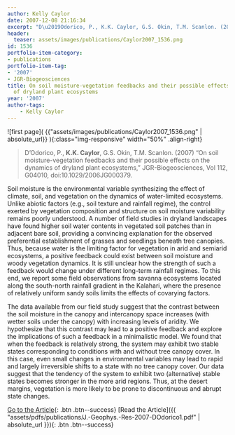 ```yaml
---
author: Kelly Caylor
date: 2007-12-08 21:16:34
excerpt: "D\u2019Odorico, P., K.K. Caylor, G.S. Okin, T.M. Scanlon. (2007) \u201COn soil moisture-vegetation feedbacks and their possible effects on the dynamics of dryland plant ecosystems,\u201D JGR-Biogeosciences, Vol 112, G04010, doi:10.1029/ 2006JG000379."
header:
  teaser: assets/images/publications/Caylor2007_1536.png
id: 1536
portfolio-item-category:
- publications
portfolio-item-tag:
- '2007'
- JGR-Biogeosciences
title: On soil moisture-vegetation feedbacks and their possible effects on the dynamics
  of dryland plant ecosystems
year: '2007'
author-tags:
    - Kelly Caylor
---
```


![first page]( {{"assets/images/publications/Caylor2007_1536.png" | absolute_url}} ){:class="img-responsive" width="50%" .align-right}

> D’Odorico, P., **K.K. Caylor**, G.S. Okin, T.M. Scanlon. (2007) “On soil moisture-vegetation feedbacks and their possible effects on the dynamics of dryland plant ecosystems,” JGR-Biogeosciences, Vol 112, G04010, doi:10.1029/2006JG000379.


Soil moisture is the environmental variable synthesizing the effect of climate, soil, and vegetation on the dynamics of water-limited ecosystems. Unlike abiotic factors (e.g., soil texture and rainfall regime), the control exerted by vegetation composition and structure on soil moisture variability remains poorly understood. A number of field studies in dryland landscapes have found higher soil water contents in vegetated soil patches than in adjacent bare soil, providing a convincing explanation for the observed preferential establishment of grasses and seedlings beneath tree canopies. Thus, because water is the limiting factor for vegetation in arid and semiarid ecosystems, a positive feedback could exist between soil moisture and woody vegetation dynamics. It is still unclear how the strength of such a feedback would change under different long-term rainfall regimes. To this end, we report some field observations from savanna ecosystems located along the south-north rainfall gradient in the Kalahari, where the presence of relatively uniform sandy soils limits the effects of covarying factors. 

The data available from our field study suggest that the contrast between the soil moisture in the canopy and intercanopy space increases (with wetter soils under the canopy) with increasing levels of aridity. We hypothesize that this contrast may lead to a positive feedback and explore the implications of such a feedback in a minimalistic model. We found that when the feedback is relatively strong, the system may exhibit two stable states corresponding to conditions with and without tree canopy cover. In this case, even small changes in environmental variables may lead to rapid and largely irreversible shifts to a state with no tree canopy cover. Our data suggest that the tendency of the system to exhibit two (alternative) stable states becomes stronger in the more arid regions. Thus, at the desert margins, vegetation is more likely to be prone to discontinuous and abrupt state changes.


[Go to the Article](http://dx.doi.org/10.1029/2006JG000379){: .btn .btn--success} [Read the Article]({{ "assets/pdfs/publications/J.-Geophys.-Res-2007-DOdorico1.pdf" | absolute_url }}){: .btn .btn--success}